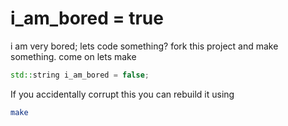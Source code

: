 # i_am_bored = true

i am very bored; lets code something? fork this project and make something. come on lets make
```c++
std::string i_am_bored = false;
```

If you accidentally corrupt this you can rebuild it using
```bash
make
```
